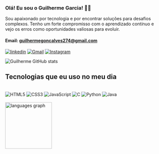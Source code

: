 ### Olá! Eu sou o Guilherme Garcia! 👋🏾
Sou apaixonado por tecnologia e por encontrar soluções para desafios complexos. Tenho um forte compromisso com o aprendizado contínuo e vejo os erros como oportunidades valiosas para evoluir.
#### Email: guilhermegoncalves274@gmail.com

[![linkedin](https://img.shields.io/badge/LinkedIn-0077B5?style=for-the-badge&logo=linkedin&logoColor=white)](https://www.linkedin.com/in/guilherme-garcia-0348661b4/)
[![Gmail](https://img.shields.io/badge/Gmail-D14836?style=for-the-badge&logo=gmail&logoColor=white
)](https://mail.google.com/mail/u/0/#sent?compose=HrrBHlnmfphFTSSQBxZbFZZcFWpgqhRbkjJXmSNZKwJKPhDfCncrBCbljSBKRTFMbwZsrvfmKfnflTXmdrvvdXPVsGNbNmWpnRRPRZPlhSkRCxdPC)
[![Instagram](https://img.shields.io/badge/Instagram-E4405F?style=for-the-badge&logo=instagram&logoColor=white
)](https://www.instagram.com/garcia.gui_/)

<!-- [![Instagram](https://img.shields.io/badge/Discord-7289DA?style=for-the-badge&logo=discord&logoColor=white
)](https://www.instagram.com/garcia.gui_/) -->

![Guilherme GitHub stats](https://github-readme-stats.vercel.app/api?username=guigarcia17&show_icons=true&theme=onedark)

## Tecnologias que eu uso no meu dia
<div style ="display: inline_block"><br/>
<img align="center" alt="HTML5" src="https://img.shields.io/badge/HTML5-E34F26?style=for-the-badge&logo=html5&logoColor=white"/>
<img align="center" alt="CSS3" src="https://img.shields.io/badge/CSS3-1572B6?style=for-the-badge&logo=css3&logoColor=white"/>
<img align="center" alt="JavaScript" src="https://img.shields.io/badge/JavaScript-323330?style=for-the-badge&logo=javascript&logoColor=F7DF1E"/>
<!-- <img align="center" alt="Spring" src="https://img.shields.io/badge/Spring-6DB33F?style=for-the-badge&logo=spring&logoColor=white"/> -->
<img align="center" alt="C" src="https://img.shields.io/badge/C-00599C?style=for-the-badge&logo=c&logoColor=white"/>
<img align="center" alt="Python" src="https://img.shields.io/badge/Python-14354C?style=for-the-badge&logo=python&logoColor=white"/>
<!-- <img align="center" alt="Typescript" src="https://img.shields.io/badge/TypeScript-007ACC?style=for-the-badge&logo=typescript&logoColor=white"/> -->
<img align="center" alt="Java" src="https://img.shields.io/badge/Java-ED8B00?style=for-the-badge&logo=openjdk&logoColor=white"/>
<!-- <img align="center" alt="PHP" src="https://img.shields.io/badge/PHP-777BB4?style=for-the-badge&logo=php&logoColor=white"/> --></div>
<br>
<img src="https://github-readme-stats.vercel.app/api/top-langs?username=guigarcia17&locale=en&hide_title=false&layout=compact&card_width=320&langs_count=5&theme=dracula&hide_border=false&order=2" height="150" alt="languages graph"  />

